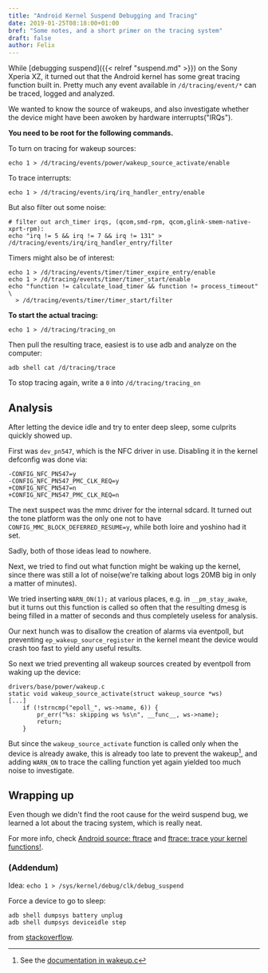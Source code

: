 ```yaml
---
title: "Android Kernel Suspend Debugging and Tracing"
date: 2019-01-25T08:18:00+01:00
bref: "Some notes, and a short primer on the tracing system"
draft: false
author: Felix
---
```


While [debugging suspend]({{< relref "suspend.md" >}}) on the Sony Xperia XZ, 
it turned out that the Android kernel has some great tracing function built in.
Pretty much any event available in `/d/tracing/event/*` can be traced, logged
and analyzed.

We wanted to know the source of wakeups, and also investigate whether the device
might have been awoken by hardware interrupts("IRQs").

**You need to be root for the following commands.**

To turn on tracing for wakeup sources:
```
echo 1 > /d/tracing/events/power/wakeup_source_activate/enable
```
To trace interrupts:
```
echo 1 > /d/tracing/events/irq/irq_handler_entry/enable
```
But also filter out some noise:
```
# filter out arch_timer irqs, (qcom,smd-rpm, qcom,glink-smem-native-xprt-rpm):
echo "irq != 5 && irq != 7 && irq != 131" > /d/tracing/events/irq/irq_handler_entry/filter
```
Timers might also be of interest:
```
echo 1 > /d/tracing/events/timer/timer_expire_entry/enable
echo 1 > /d/tracing/events/timer/timer_start/enable
echo "function != calculate_load_timer && function != process_timeout" \
  > /d/tracing/events/timer/timer_start/filter
```

**To start the actual tracing:**
```
echo 1 > /d/tracing/tracing_on
```

Then pull the resulting trace, easiest is to use adb and analyze on the computer:
```
adb shell cat /d/tracing/trace
```
To stop tracing again, write a `0` into `/d/tracing/tracing_on`

## Analysis

After letting the device idle and try to enter deep sleep, some culprits quickly showed up.

First was `dev_pn547`, which is the NFC driver in use. Disabling it in the
kernel defconfig was done via:
```
-CONFIG_NFC_PN547=y
-CONFIG_NFC_PN547_PMC_CLK_REQ=y
+CONFIG_NFC_PN547=n
+CONFIG_NFC_PN547_PMC_CLK_REQ=n
```

The next suspect was the mmc driver for the internal sdcard. It turned out the
tone platform was the only one not to have `CONFIG_MMC_BLOCK_DEFERRED_RESUME=y`,
while both loire and yoshino had it set.

Sadly, both of those ideas lead to nowhere.

Next, we tried to find out what function might be waking up the kernel, since
there was still a lot of noise(we're talking about logs 20MB big in only a
matter of minutes).

We tried inserting `WARN_ON(1);` at various places, e.g. in `__pm_stay_awake`,
but it turns out this function is called so often that the resulting dmesg is
being filled in a matter of seconds and thus completely useless for analysis.

Our next hunch was to disallow the creation of alarms via eventpoll, but
preventing `ep_wakeup_source_register` in the kernel meant the device would
crash too fast to yield any useful results.

So next we tried preventing all wakeup sources created by eventpoll from waking
up the device:

```
drivers/base/power/wakeup.c
static void wakeup_source_activate(struct wakeup_source *ws)
[...]
	if (!strncmp("epoll_", ws->name, 6)) {
		pr_err("%s: skipping ws %s\n", __func__, ws->name);
		return;
	}
```
But since the `wakeup_source_activate` function is called only when the device
is already awake, this is already too late to prevent the wakeup[^1], and adding
`WARN_ON` to trace the calling function yet again yielded too much noise to
investigate.

## Wrapping up
Even though we didn't find the root cause for the weird suspend bug, we learned
a lot about the tracing system, which is really neat.

For more info, check [Android source: ftrace][src-android-ftrace] and
[ftrace: trace your kernel functions!][jvns-ftrace].

### (Addendum)
Idea: `echo 1 > /sys/kernel/debug/clk/debug_suspend`

Force a device to go to sleep:
```
adb shell dumpsys battery unplug
adb shell dumpsys deviceidle step
```
from [stackoverflow][so-sleep].

[src-android-ftrace]: https://source.android.com/devices/tech/debug/ftrace
[jvns-ftrace]: https://jvns.ca/blog/2017/03/19/getting-started-with-ftrace/
[so-sleep]: https://stackoverflow.com/questions/3417308/force-an-android-phone-to-sleep-in-order-to-test#40465627

[^1]: See the [documentation in wakeup.c](https://github.com/sonyxperiadev/kernel/blob/aosp/LE.UM.2.3.2.r1.4/drivers/base/power/wakeup.c#L490-L525)
